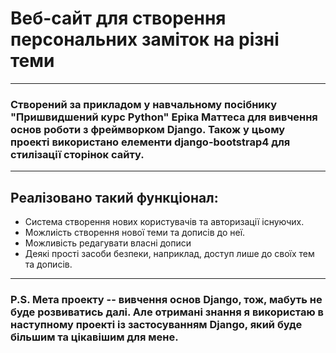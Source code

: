 <h1>Веб-сайт для створення персональних заміток на різні теми</h1>
<hr>
<h3>
  Створений за прикладом у навчальному посібнику "Пришвидшений курс Python" Еріка Маттеса
  для вивчення основ роботи з фреймворком Django. Також у цьому проекті використано
  елементи django-bootstrap4 для стилізації сторінок сайту.
</h3>

<hr>
<h2>
  Реалізовано такий функціонал:
</h2>
<ul>
  <li>Система створення нових користувачів та авторизації існуючих.</li>
  <li>Можлиість створення нової теми та дописів до неї.</li>
  <li>Можливість редагувати власні дописи</li>
  <li>Деякі прості засоби безпеки, наприклад, доступ лише до своїх тем та дописів.</li>
</ul>

<hr>
<h3>
  P.S. Мета проекту -- вивчення основ Django, тож, мабуть не буде розвиватись далі.
  Але отримані знання я використаю в наступному проекті із застосуванням Django, який
  буде більшим та цікавішим для мене.
</h3>

